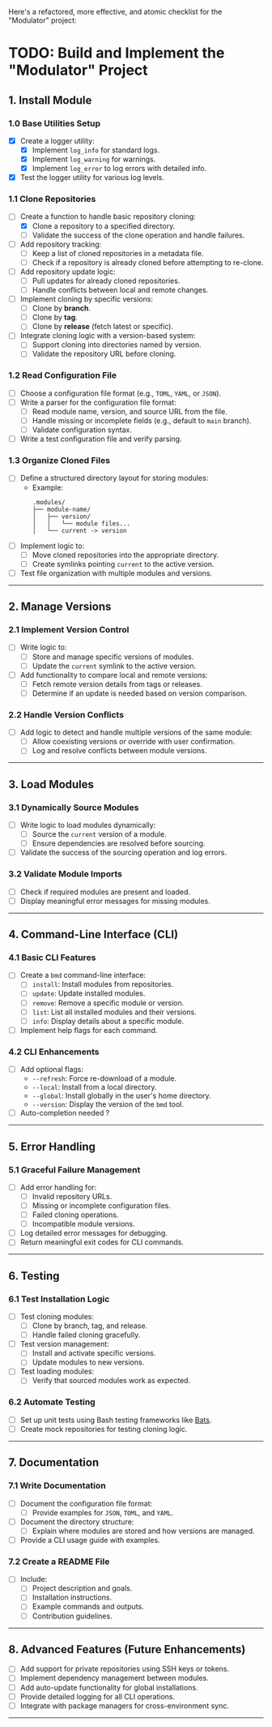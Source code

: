 Here's a refactored, more effective, and atomic checklist for the "Modulator" project:

# TODO: Build and Implement the "Modulator" Project

## 1. Install Module

### 1.0 Base Utilities Setup
- [x] Create a logger utility:
  - [x] Implement `log_info` for standard logs.
  - [x] Implement `log_warning` for warnings.
  - [x] Implement `log_error` to log errors with detailed info.
- [x] Test the logger utility for various log levels.

### 1.1 Clone Repositories
- [ ] Create a function to handle basic repository cloning:
  - [x] Clone a repository to a specified directory.
  - [ ] Validate the success of the clone operation and handle failures.
- [ ] Add repository tracking:
  - [ ] Keep a list of cloned repositories in a metadata file.
  - [ ] Check if a repository is already cloned before attempting to re-clone.
- [ ] Add repository update logic:
  - [ ] Pull updates for already cloned repositories.
  - [ ] Handle conflicts between local and remote changes.
- [ ] Implement cloning by specific versions:
  - [ ] Clone by **branch**.
  - [ ] Clone by **tag**.
  - [ ] Clone by **release** (fetch latest or specific).
- [ ] Integrate cloning logic with a version-based system:
  - [ ] Support cloning into directories named by version.
  - [ ] Validate the repository URL before cloning.

### 1.2 Read Configuration File
- [ ] Choose a configuration file format (e.g., `TOML`, `YAML`, or `JSON`).
- [ ] Write a parser for the configuration file format:
  - [ ] Read module name, version, and source URL from the file.
  - [ ] Handle missing or incomplete fields (e.g., default to `main` branch).
  - [ ] Validate configuration syntax.
- [ ] Write a test configuration file and verify parsing.

### 1.3 Organize Cloned Files
- [ ] Define a structured directory layout for storing modules:
  - Example:
    ```
    .modules/
    ├── module-name/
    │   ├── version/
    │   │   └── module files...
    │   └── current -> version
    ```
- [ ] Implement logic to:
  - [ ] Move cloned repositories into the appropriate directory.
  - [ ] Create symlinks pointing `current` to the active version.
- [ ] Test file organization with multiple modules and versions.

---

## 2. Manage Versions

### 2.1 Implement Version Control
- [ ] Write logic to:
  - [ ] Store and manage specific versions of modules.
  - [ ] Update the `current` symlink to the active version.
- [ ] Add functionality to compare local and remote versions:
  - [ ] Fetch remote version details from tags or releases.
  - [ ] Determine if an update is needed based on version comparison.

### 2.2 Handle Version Conflicts
- [ ] Add logic to detect and handle multiple versions of the same module:
  - [ ] Allow coexisting versions or override with user confirmation.
  - [ ] Log and resolve conflicts between module versions.

---

## 3. Load Modules

### 3.1 Dynamically Source Modules
- [ ] Write logic to load modules dynamically:
  - [ ] Source the `current` version of a module.
  - [ ] Ensure dependencies are resolved before sourcing.
- [ ] Validate the success of the sourcing operation and log errors.

### 3.2 Validate Module Imports
- [ ] Check if required modules are present and loaded.
- [ ] Display meaningful error messages for missing modules.

---

## 4. Command-Line Interface (CLI)

### 4.1 Basic CLI Features
- [ ] Create a `bmd` command-line interface:
  - [ ] `install`: Install modules from repositories.
  - [ ] `update`: Update installed modules.
  - [ ] `remove`: Remove a specific module or version.
  - [ ] `list`: List all installed modules and their versions.
  - [ ] `info`: Display details about a specific module.
- [ ] Implement help flags for each command.

### 4.2 CLI Enhancements
- [ ] Add optional flags:
  - `--refresh`: Force re-download of a module.
  - `--local`: Install from a local directory.
  - `--global`: Install globally in the user's home directory.
  - `--version`: Display the version of the `bmd` tool.
- [ ] Auto-completion needed ?

---

## 5. Error Handling

### 5.1 Graceful Failure Management
- [ ] Add error handling for:
  - [ ] Invalid repository URLs.
  - [ ] Missing or incomplete configuration files.
  - [ ] Failed cloning operations.
  - [ ] Incompatible module versions.
- [ ] Log detailed error messages for debugging.
- [ ] Return meaningful exit codes for CLI commands.

---

## 6. Testing

### 6.1 Test Installation Logic
- [ ] Test cloning modules:
  - [ ] Clone by branch, tag, and release.
  - [ ] Handle failed cloning gracefully.
- [ ] Test version management:
  - [ ] Install and activate specific versions.
  - [ ] Update modules to new versions.
- [ ] Test loading modules:
  - [ ] Verify that sourced modules work as expected.

### 6.2 Automate Testing
- [ ] Set up unit tests using Bash testing frameworks like [Bats](https://github.com/bats-core/bats-core).
- [ ] Create mock repositories for testing cloning logic.

---

## 7. Documentation

### 7.1 Write Documentation
- [ ] Document the configuration file format:
  - [ ] Provide examples for `JSON`, `TOML`, and `YAML`.
- [ ] Document the directory structure:
  - [ ] Explain where modules are stored and how versions are managed.
- [ ] Provide a CLI usage guide with examples.

### 7.2 Create a README File
- [ ] Include:
  - [ ] Project description and goals.
  - [ ] Installation instructions.
  - [ ] Example commands and outputs.
  - [ ] Contribution guidelines.

---

## 8. Advanced Features (Future Enhancements)
- [ ] Add support for private repositories using SSH keys or tokens.
- [ ] Implement dependency management between modules.
- [ ] Add auto-update functionality for global installations.
- [ ] Provide detailed logging for all CLI operations.
- [ ] Integrate with package managers for cross-environment sync.

---
